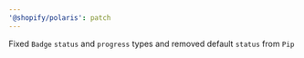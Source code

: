 ```yaml
---
'@shopify/polaris': patch
---
```


Fixed `Badge` `status` and `progress` types and removed default `status` from `Pip`

